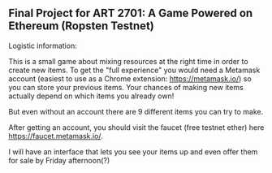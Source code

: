 Final Project for ART 2701: A Game Powered on Ethereum (Ropsten Testnet)
---------------
Logistic information:

This is a small game about mixing resources at the right time in order to create new items. To get the "full experience" you would need a Metamask account (easiest to use as a Chrome extension: https://metamask.io/) so you can store your previous items. Your chances of making new items actually depend on which items you already own!

But even without an account there are 9 different items you can try to make.


After getting an account, you should visit the faucet (free testnet ether) here https://faucet.metamask.io/. 


I will have an interface that lets you see your items up and even offer them for sale by Friday afternoon(?)
